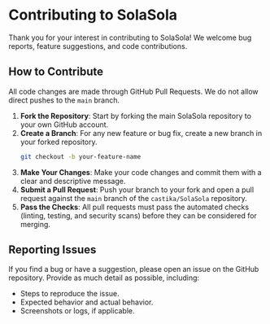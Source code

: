 # Contributing to SolaSola

Thank you for your interest in contributing to SolaSola! We welcome bug reports, feature suggestions, and code contributions.

## How to Contribute

All code changes are made through GitHub Pull Requests. We do not allow direct pushes to the `main` branch.

1.  **Fork the Repository**: Start by forking the main SolaSola repository to your own GitHub account.
2.  **Create a Branch**: For any new feature or bug fix, create a new branch in your forked repository.
    ```bash
    git checkout -b your-feature-name
    ```
3.  **Make Your Changes**: Make your code changes and commit them with a clear and descriptive message.
4.  **Submit a Pull Request**: Push your branch to your fork and open a pull request against the `main` branch of the `castika/SolaSola` repository.
5.  **Pass the Checks**: All pull requests must pass the automated checks (linting, testing, and security scans) before they can be considered for merging.

## Reporting Issues

If you find a bug or have a suggestion, please open an issue on the GitHub repository. Provide as much detail as possible, including:
- Steps to reproduce the issue.
- Expected behavior and actual behavior.
- Screenshots or logs, if applicable.
